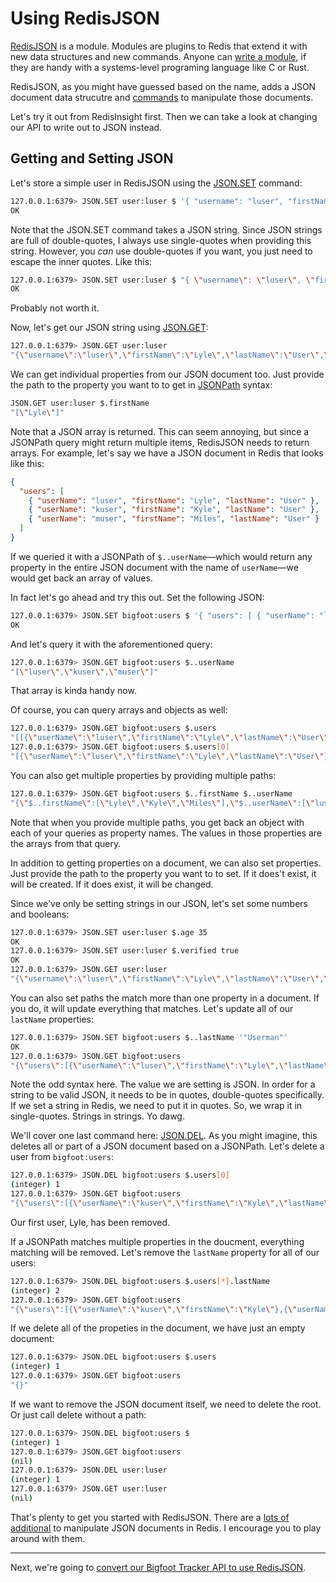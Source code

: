 # Using RedisJSON #

[RedisJSON](https://redis.io/docs/stack/json/) is a module. Modules are plugins to Redis that extend it with new data structures and new commands. Anyone can [write a module](https://redis.io/docs/reference/modules/), if they are handy with a systems-level programing language like C or Rust.

RedisJSON, as you might have guessed based on the name, adds a JSON document data strucutre and [commands](https://redis.io/commands/?group=json) to manipulate those documents.

Let's try it out from RedisInsight first. Then we can take a look at changing our API to write out to JSON instead.

## Getting and Setting JSON ##

Let's store a simple user in RedisJSON using the [JSON.SET](https://redis.io/commands/json.set/) command:

```bash
127.0.0.1:6379> JSON.SET user:luser $ '{ "username": "luser", "firstName": "Lyle", "lastName": "User" }'
OK
```

Note that the JSON.SET command takes a JSON string. Since JSON strings are full of double-quotes, I always use single-quotes when providing this string. However, you *can* use double-quotes if you want, you just need to escape the inner quotes. Like this:

```bash
127.0.0.1:6379> JSON.SET user:luser $ "{ \"username\": \"luser\", \"firstName\": \"Lyle\", \"lastName\": \"User\" }"
OK
```

Probably not worth it.

Now, let's get our JSON string using [JSON.GET](https://redis.io/commands/json.get/):

```bash
127.0.0.1:6379> JSON.GET user:luser
"{\"username\":\"luser\",\"firstName\":\"Lyle\",\"lastName\":\"User\",\"age\":35,\"admin\":false,\"occupation\":null}"
```

We can get individual properties from our JSON document too. Just provide the path to the property you want to to get in [JSONPath](https://redis.io/docs/stack/json/path/) syntax:

```bash
JSON.GET user:luser $.firstName
"[\"Lyle\"]"
```

Note that a JSON array is returned. This can seem annoying, but since a JSONPath query might return multiple items, RedisJSON needs to return arrays. For example, let's say we have a JSON document in Redis that looks like this:

```json
{
  "users": [
    { "userName": "luser", "firstName": "Lyle", "lastName": "User" },
    { "userName": "kuser", "firstName": "Kyle", "lastName": "User" },
    { "userName": "muser", "firstName": "Miles", "lastName": "User" }
  ]
}
```

If we queried it with a JSONPath of `$..userName`—which would return any property in the entire JSON document with the name of `userName`—we would get back an array of values.

In fact let's go ahead and try this out. Set the following JSON:

```bash
127.0.0.1:6379> JSON.SET bigfoot:users $ '{ "users": [ { "userName": "luser", "firstName": "Lyle", "lastName": "User" }, { "userName": "kuser", "firstName": "Kyle", "lastName": "User" }, { "userName": "muser", "firstName": "Miles", "lastName": "User" } ] }'
OK
```

And let's query it with the aforementioned query:

```bash
127.0.0.1:6379> JSON.GET bigfoot:users $..userName
"[\"luser\",\"kuser\",\"muser\"]"
```

That array is kinda handy now.

Of course, you can query arrays and objects as well:

```bash
127.0.0.1:6379> JSON.GET bigfoot:users $.users
"[[{\"userName\":\"luser\",\"firstName\":\"Lyle\",\"lastName\":\"User\"},{\"userName\":\"kuser\",\"firstName\":\"Kyle\",\"lastName\":\"User\"},{\"userName\":\"muser\",\"firstName\":\"Miles\",\"lastName\":\"User\"}]]"
127.0.0.1:6379> JSON.GET bigfoot:users $.users[0]
"[{\"userName\":\"luser\",\"firstName\":\"Lyle\",\"lastName\":\"User\"}]"
```

You can also get multiple properties by providing multiple paths:

```bash
127.0.0.1:6379> JSON.GET bigfoot:users $..firstName $..userName
"{\"$..firstName\":[\"Lyle\",\"Kyle\",\"Miles\"],\"$..userName\":[\"luser\",\"kuser\",\"muser\"]}"
```

Note that when you provide multiple paths, you get back an object with each of your queries as property names. The values in those properties are the arrays from that query.

In addition to getting properties on a document, we can also set properties. Just provide the path to the property you want to to set. If it does't exist, it will be created. If it does exist, it will be changed.

Since we've only be setting strings in our JSON, let's set some numbers and booleans:

```bash
127.0.0.1:6379> JSON.SET user:luser $.age 35
OK
127.0.0.1:6379> JSON.SET user:luser $.verified true
OK
127.0.0.1:6379> JSON.GET user:luser
"{\"username\":\"luser\",\"firstName\":\"Lyle\",\"lastName\":\"User\",\"age\":35,\"verified\":true}"
```

You can also set paths the match more than one property in a document. If you do, it will update everything that matches. Let's update all of our `lastName` properties:

```bash
127.0.0.1:6379> JSON.SET bigfoot:users $..lastName '"Userman"'
OK
127.0.0.1:6379> JSON.GET bigfoot:users
"{\"users\":[{\"userName\":\"luser\",\"firstName\":\"Lyle\",\"lastName\":\"Userman\"},{\"userName\":\"kuser\",\"firstName\":\"Kyle\",\"lastName\":\"Userman\"},{\"userName\":\"muser\",\"firstName\":\"Miles\",\"lastName\":\"Userman\"}]}"
```

Note the odd syntax here. The value we are setting is JSON. In order for a string to be valid JSON, it needs to be in quotes, double-quotes specifically. If we set a string in Redis, we need to put it in quotes. So, we wrap it in single-quotes. Strings in strings. Yo dawg.

We'll cover one last command here: [JSON.DEL](https://redis.io/commands/json.del/). As you might imagine, this deletes all or part of a JSON document based on a JSONPath. Let's delete a user from `bigfoot:users`:

```bash
127.0.0.1:6379> JSON.DEL bigfoot:users $.users[0]
(integer) 1
127.0.0.1:6379> JSON.GET bigfoot:users
"{\"users\":[{\"userName\":\"kuser\",\"firstName\":\"Kyle\",\"lastName\":\"Userman\"},{\"userName\":\"muser\",\"firstName\":\"Miles\",\"lastName\":\"Userman\"}]}"
```

Our first user, Lyle, has been removed.

If a JSONPath matches multiple properties in the doucment, everything matching will be removed. Let's remove the `lastName` property for all of our users:

```bash
127.0.0.1:6379> JSON.DEL bigfoot:users $.users[*].lastName
(integer) 2
127.0.0.1:6379> JSON.GET bigfoot:users
"{\"users\":[{\"userName\":\"kuser\",\"firstName\":\"Kyle\"},{\"userName\":\"muser\",\"firstName\":\"Miles\"}]}"
```

If we delete all of the propeties in the document, we have just an empty document:

```bash
127.0.0.1:6379> JSON.DEL bigfoot:users $.users
(integer) 1
127.0.0.1:6379> JSON.GET bigfoot:users
"{}"
```

If we want to remove the JSON document itself, we need to delete the root. Or just call delete without a path:

```bash
127.0.0.1:6379> JSON.DEL bigfoot:users $
(integer) 1
127.0.0.1:6379> JSON.GET bigfoot:users
(nil)
127.0.0.1:6379> JSON.DEL user:luser
(integer) 1
127.0.0.1:6379> JSON.GET user:luser
(nil)
```

That's plenty to get you started with RedisJSON. There are a [lots of additional](https://redis.io/commands/?group=json) to manipulate JSON documents in Redis. I encourage you to play around with them.

----------------------------------------

Next, we're going to [convert our Bigfoot Tracker API to use RedisJSON](15-HASHES-TO-JSON.md).
